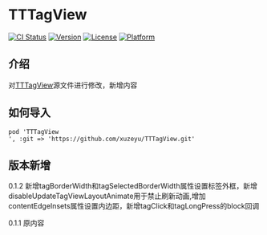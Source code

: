 # TTTagView

[![CI Status](https://img.shields.io/travis/icofans/TTTagView.svg?style=flat)](https://travis-ci.org/icofans/TTTagView)
[![Version](https://img.shields.io/cocoapods/v/TTTagView.svg?style=flat)](https://cocoapods.org/pods/TTTagView)
[![License](https://img.shields.io/cocoapods/l/TTTagView.svg?style=flat)](https://cocoapods.org/pods/TTTagView)
[![Platform](https://img.shields.io/cocoapods/p/TTTagView.svg?style=flat)](https://cocoapods.org/pods/TTTagView)


## 介绍
对[TTTagView](https://github.com/icofans/TTTagView.git)源文件进行修改，新增内容


## 如何导入

```
pod 'TTTagView
', :git => 'https://github.com/xuzeyu/TTTagView.git'
```

## 版本新增
0.1.2 新增tagBorderWidth和tagSelectedBorderWidth属性设置标签外框，新增disableUpdateTagViewLayoutAnimate用于禁止刷新动画,增加contentEdgeInsets属性设置内边距，新增tagClick和tagLongPress的block回调

0.1.1 原内容
